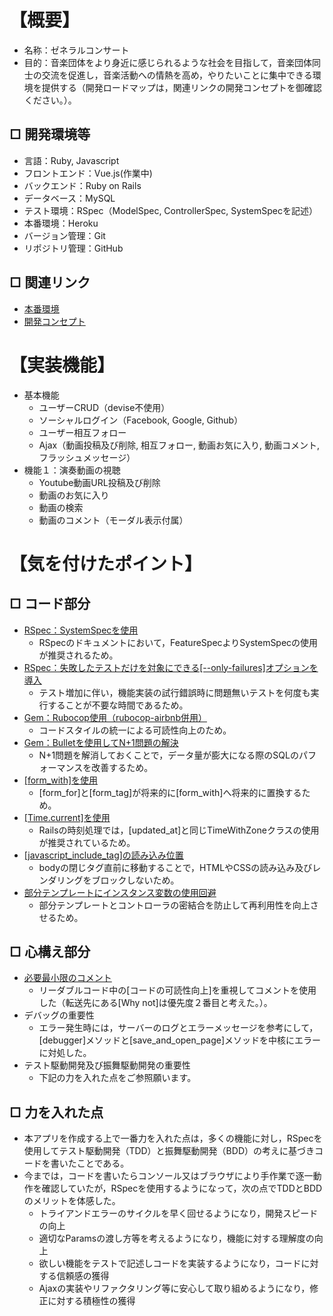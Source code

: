 # 【概要】
- 名称：ゼネラルコンサート
- 目的：音楽団体をより身近に感じられるような社会を目指して，音楽団体同士の交流を促進し，音楽活動への情熱を高め，やりたいことに集中できる環境を提供する（開発ロードマップは，関連リンクの開発コンセプトを御確認ください。）。

## □ 開発環境等
- 言語：Ruby, Javascript
- フロントエンド：Vue.js(作業中)
- バックエンド：Ruby on Rails
- データベース：MySQL
- テスト環境：RSpec（ModelSpec, ControllerSpec, SystemSpecを記述）
- 本番環境：Heroku
- バージョン管理：Git
- リポジトリ管理：GitHub

## □ 関連リンク
- [本番環境](https://general-concert-0319.herokuapp.com/)
- [開発コンセプト](https://qiita.com/Moo_Moo_Farm/items/88e829c24e0c0f11c6b5)

# 【実装機能】
- 基本機能
  - ユーザーCRUD（devise不使用）
  - ソーシャルログイン（Facebook, Google, Github）
  - ユーザー相互フォロー
  - Ajax（動画投稿及び削除, 相互フォロー, 動画お気に入り, 動画コメント, フラッシュメッセージ）
- 機能１：演奏動画の視聴
  - Youtube動画URL投稿及び削除
  - 動画のお気に入り
  - 動画の検索
  - 動画のコメント（モーダル表示付属）

# 【気を付けたポイント】
## □ コード部分
- [RSpec：SystemSpecを使用](https://qiita.com/jnchito/items/c7e6e7abf83598a6516d)
  - RSpecのドキュメントにおいて，FeatureSpecよりSystemSpecの使用が推奨されるため。
- [RSpec：失敗したテストだけを対象にできる[--only-failures]オプションを導入](https://blog.piyo.tech/posts/2018-05-16-rspec-only-failures/)
  - テスト増加に伴い，機能実装の試行錯誤時に問題無いテストを何度も実行することが不要な時間であるため。
- [Gem：Rubocop使用（rubocop-airbnb併用）](https://www.slideshare.net/ssuser21f9f1/rubocop-78362847)
  - コードスタイルの統一による可読性向上のため。
- [Gem：Bulletを使用してN+1問題の解決](https://qiita.com/hirotakasasaki/items/e0be0b3fd7b0eb350327)
  - N+1問題を解消しておくことで，データ量が膨大になる際のSQLのパフォーマンスを改善するため。
- [[form_with]を使用](https://qiita.com/hmmrjn/items/24f3b8eade206ace17e2)
  - [form_for]と[form_tag]が将来的に[form_with]へ将来的に置換するため。
- [[Time.current]を使用](https://doruby.jp/users/takeshita/entries/Rails-%E6%99%82%E5%88%BB%E5%87%A6%E7%90%86%E3%81%A7%E3%81%AF%E3%80%81Time-current--Time-zone-local-%3CTimeWithZone%E3%82%AF%E3%83%A9%E3%82%B9%3E-%E3%82%92%E4%BD%BF%E3%81%86)
  - Railsの時刻処理では，[updated_at]と同じTimeWithZoneクラスの使用が推奨されているため。
- [[javascript_include_tag]の読み込み位置](https://teratail.com/questions/14600)
  - bodyの閉じタグ直前に移動することで，HTMLやCSSの読み込み及びレンダリングをブロックしないため。
- [部分テンプレートにインスタンス変数の使用回避](https://qiita.com/mom0tomo/items/e1e3fd29729b2d112a48)
  - 部分テンプレートとコントローラの密結合を防止して再利用性を向上させるため。

## □ 心構え部分
- [必要最小限のコメント](https://twitter.com/t_wada/status/904916106153828352)
  - リーダブルコード中の[コードの可読性向上]を重視してコメントを使用した（転送先にある[Why not]は優先度２番目と考えた。）。
- デバッグの重要性
  - エラー発生時には，サーバーのログとエラーメッセージを参考にして，[debugger]メソッドと[save_and_open_page]メソッドを中核にエラーに対処した。
- テスト駆動開発及び振舞駆動開発の重要性
  - 下記の力を入れた点をご参照願います。

## □ 力を入れた点
- 本アプリを作成する上で一番力を入れた点は，多くの機能に対し，RSpecを使用してテスト駆動開発（TDD）と振舞駆動開発（BDD）の考えに基づきコードを書いたことである。
- 今までは，コードを書いたらコンソール又はブラウザにより手作業で逐一動作を確認していたが，RSpecを使用するようになって，次の点でTDDとBDDのメリットを体感した。
  - トライアンドエラーのサイクルを早く回せるようになり，開発スピードの向上
  - 適切なParamsの渡し方等を考えるようになり，機能に対する理解度の向上
  - 欲しい機能をテストで記述しコードを実装するようになり，コードに対する信頼感の獲得
  - Ajaxの実装やリファクタリング等に安心して取り組めるようになり，修正に対する積極性の獲得
